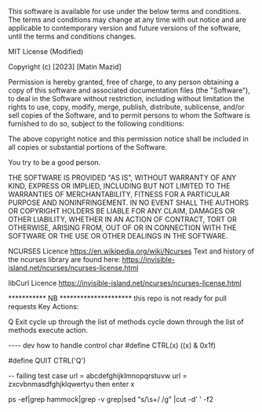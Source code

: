 This software is available for use under the below terms and conditions. 
The terms and conditions may change at any time with out notice and are applicable to contemporary version and future versions of the software, until the terms and conditions changes.

MIT License (Modified)

Copyright (c) [2023] [Matin Mazid]

Permission is hereby granted, free of charge, to any person obtaining a copy
of this software and associated documentation files (the "Software"), to deal
in the Software without restriction, including without limitation the rights
to use, copy, modify, merge, publish, distribute, sublicense, and/or sell
copies of the Software, and to permit persons to whom the Software is
furnished to do so, subject to the following conditions:

The above copyright notice and this permission notice shall be included in all
copies or substantial portions of the Software.

You try to be a good person.

THE SOFTWARE IS PROVIDED "AS IS", WITHOUT WARRANTY OF ANY KIND, EXPRESS OR
IMPLIED, INCLUDING BUT NOT LIMITED TO THE WARRANTIES OF MERCHANTABILITY,
FITNESS FOR A PARTICULAR PURPOSE AND NONINFRINGEMENT. IN NO EVENT SHALL THE
AUTHORS OR COPYRIGHT HOLDERS BE LIABLE FOR ANY CLAIM, DAMAGES OR OTHER
LIABILITY, WHETHER IN AN ACTION OF CONTRACT, TORT OR OTHERWISE, ARISING FROM,
OUT OF OR IN CONNECTION WITH THE SOFTWARE OR THE USE OR OTHER DEALINGS IN THE
SOFTWARE.


NCURSES Licence
https://en.wikipedia.org/wiki/Ncurses
Text and history of the ncurses library are found here:
https://invisible-island.net/ncurses/ncurses-license.html

libCurl Licence
https://invisible-island.net/ncurses/ncurses-license.html


*********** NB *********************
this repo is not ready for pull requests
Key Actions:

<CTRL> Q  Exit
<UP ARROW> cycle up through the list of methods
<DOWN ARROW> cycle down through the list of methods
<RETURN> execute action.


---- dev how to handle control char
#define CTRL(x) ((x) & 0x1f)

#define QUIT            CTRL('Q')

-- failing test case
url = abcdefghijklmnopqrstuvw
url = zxcvbnmasdfghjklqwertyu
then enter x

ps -ef|grep hammock|grep -v grep|sed "s/\s\+/ /g" |cut -d' '  -f2